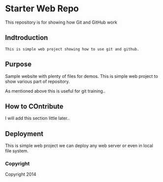 # Starter Web Repo

This repository is for showing how Git and GitHub work

## Indtroduction

	This is simple web project showing how to use git and github. 

## Purpose

Sample website with plenty of files for demos. 
This is simple web project to show various part of repository. 

As mentioned above this is useful for git training..

## How to COntribute
I will add this section little later..

## Deployment
This is simple web project we can deploy any web server or even in local file system. 

### Copyright 
Copyright 2014 